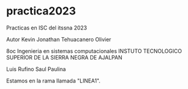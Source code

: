 # practica2023
Practicas en ISC del itssna 2023

Autor Kevin Jonathan Tehuacanero Olivier

8oc Ingenieria en sistemas computacionales
INSTUTO TECNOLOGICO SUPERIOR DE LA SIERRA NEGRA DE AJALPAN

Luis 
Rufino
Saul
Paulina

Estamos en la rama llamada "LINEA1".